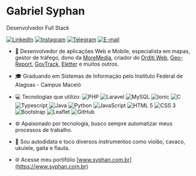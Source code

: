 # Gabriel Syphan

Desenvolvedor Full Stack

[![LinkedIn](https://img.shields.io/badge/-gabrielsyphan-blue?style=flat&logo=LinkedIn&logoColor=white&link=https://www.linkedin.com/in/gabrielsyphan/)](https://www.linkedin.com/in/gabrielsyphan/ "LinkedIn") [![Instagram](https://img.shields.io/badge/-gabrielsyphan-purple?style=flat&logo=instagram&logoColor=white&link=https://instagram.com/gabrielsyphan/)](https://instagram.com/gabrielsyphan "Instagram") [![Telegram](https://img.shields.io/badge/-@gabrielsyphan-0088CC?style=flat&logo=Telegram&logoColor=white&link=https://t.me/gabrielsyphan/)](https://t.me/gabrielsyphan "Telegram") [![E-mail](https://img.shields.io/badge/-gabriel@syphan.com.br-c14438?style=flat&logo=Gmail&logoColor=white&link=mailto:gabriel@syphan.com.br)](mailto:gabriel@syphan.com.br "E-mail")

- 🧠 Desenvolvedor de aplicações Web e Mobile, especialista em mapas, gestor de tráfego, dono da [MoreMedia](https://www.moremedia.com.br/), criador do [Orditi Web](https://www.maceio.orditi.com/), [Geo-Report](https://www.syphan.com.br/georeport), [GovTrack](https://www.syphan.com.br/georeport), [Eletter](https://www.syphan.com.br/eletter) e muitos outros.

- 🎓 Graduando em Sistemas de Informação pelo Instituto Federal de Alagoas - Campus Maceió

- 💻 Tecnologias que utilizo: ![PHP](https://img.shields.io/badge/-PHP-563D7C?style=flat&logo=PHP) ![Laravel](https://img.shields.io/badge/-Laravel-FCA121?style=flat&logo=Laravel) ![MySQL](https://img.shields.io/badge/-MySQL-black?style=flat&logo=MySQL&logoColor=white) ![Ionic](https://img.shields.io/badge/-Ionic-white?style=flat&logo=Ionic) ![C](https://img.shields.io/badge/-C%20#-blue?style=flat&logo=C#) ![Typescript](https://img.shields.io/badge/-Typescript-red?style=flat&logo=typescript) ![Java](https://img.shields.io/badge/-java-red?style=flat&logo=java) ![Python](https://img.shields.io/badge/-Python-black?style=flat&logo=python) ![JavaScript](https://img.shields.io/badge/-JavaScript-yellow?style=flat&logo=JavaScript) ![HTML 5](https://img.shields.io/badge/-HTML%205-E34F26?style=flat&logo=HTML5&logoColor=white) ![CSS 3](https://img.shields.io/badge/-CSS%203-1572B6?style=flat&logo=CSS3) ![Bootstrap](https://img.shields.io/badge/-Bootstrap-purple?style=flat&logo=bootstrap) ![Leaflet](https://img.shields.io/badge/-Leaflet-green?style=flat&logo=leaflet) ![GitHub](https://img.shields.io/badge/-GitHub-181717?style=flat&logo=GitHub)

- ⚙️ Apaixonado por tecnologia, busco sempre automatizar meus processos de trabalho.

- 🎸 Sou autodidata e toco diversos instrumentos como violão, cavaco, ukulele, gaita e flauta.

- 🌐 Acesse meu portifólio [www.syphan.com.br](https://www.syphan.com.br)
